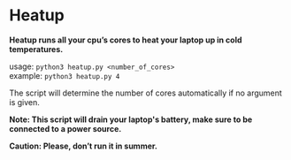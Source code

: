 # Heatup
**Heatup runs all your cpu’s cores to heat your laptop up in cold temperatures.**

usage: `python3 heatup.py <number_of_cores>`<br>
example: `python3 heatup.py 4`<br>

The script will determine the number of cores automatically if no argument is given.

**Note: This script will drain your laptop's battery, make sure to be connected to a power source.**

**Caution: Please, don’t run it in summer.**
